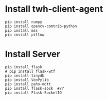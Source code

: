 # Install twh-client-agent 
```
pip install numpy
pip install opencv-contrib-python
pip install mss
pip install pillow
```
# Install Server 
```
pip install flask
# pip install flask-wtf
pip install tinydb
pip install VonPylib
pip install paho-mqtt
pip install flask-sock  #??
pip install Flask-SocketIO
```